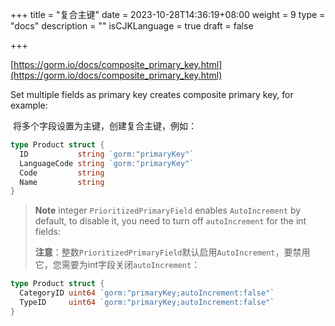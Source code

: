 +++
title = "复合主键"
date = 2023-10-28T14:36:19+08:00
weight = 9
type = "docs"
description = ""
isCJKLanguage = true
draft = false

+++

[https://gorm.io/docs/composite_primary_key.html](https://gorm.io/docs/composite_primary_key.html)

Set multiple fields as primary key creates composite primary key, for example:

​	将多个字段设置为主键，创建复合主键，例如：

``` go
type Product struct {
  ID           string `gorm:"primaryKey"`
  LanguageCode string `gorm:"primaryKey"`
  Code         string
  Name         string
}
```

> **Note** integer `PrioritizedPrimaryField` enables `AutoIncrement` by default, to disable it, you need to turn off `autoIncrement` for the int fields:
>
> **注意**：整数`PrioritizedPrimaryField`默认启用`AutoIncrement`，要禁用它，您需要为int字段关闭`autoIncrement`：

``` go
type Product struct {
  CategoryID uint64 `gorm:"primaryKey;autoIncrement:false"`
  TypeID     uint64 `gorm:"primaryKey;autoIncrement:false"`
}
```